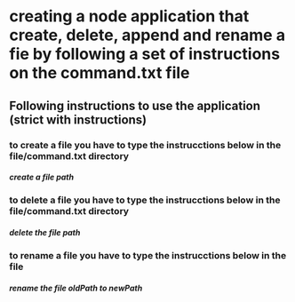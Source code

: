 # creating  a  node application that create, delete, append and rename a fie by following a set of instructions on the command.txt file

## Following instructions to use the application (strict with instructions)

### to create a file you have to type the instrucctions below in the file/command.txt directory 
##### create a file path

### to delete a file you have to type the instrucctions below in the file/command.txt directory 
##### delete the file path

### to rename a file you have to type the instrucctions below in the file
##### rename the file oldPath to newPath